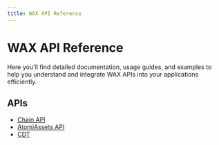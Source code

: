 ```yaml
---
title: WAX API Reference
---
```


# WAX API Reference

Here you'll find detailed documentation, usage guides, and examples to help you understand and integrate WAX APIs into your applications efficiently.

## APIs

- [Chain API](/build/api-reference/rpc_api)
- [AtomiAssets API](/build/api-reference/atomic_api)
- [CDT](/build/api-reference/cdt_api)
